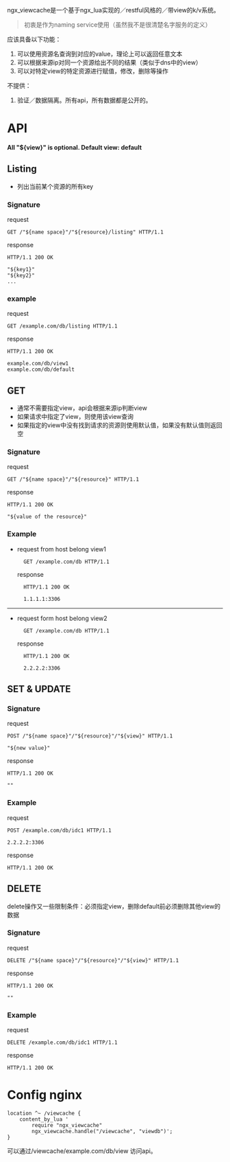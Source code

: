 ngx_viewcache是一个基于ngx_lua实现的／restful风格的／带view的k/v系统。
>初衷是作为naming service使用（虽然我不是很清楚名字服务的定义）

应该具备以下功能：

1. 可以使用资源名查询到对应的value，理论上可以返回任意文本
2. 可以根据来源ip对同一个资源给出不同的结果（类似于dns中的view）
3. 可以对特定view的特定资源进行赋值，修改，删除等操作

不提供：
1. 验证／数据隔离。所有api，所有数据都是公开的。

# API
**All "${view}" is optional. Default view: default**

## Listing
- 列出当前某个资源的所有key
### Signature
request

    GET /"${name space}"/"${resource}/listing" HTTP/1.1

response

    HTTP/1.1 200 OK

    "${key1}"
    "${key2}"
    ...

### example
request

    GET /example.com/db/listing HTTP/1.1

response

    HTTP/1.1 200 OK

    example.com/db/view1
    example.com/db/default

## GET

- 通常不需要指定view，api会根据来源ip判断view
- 如果请求中指定了view，则使用该view查询
- 如果指定的view中没有找到请求的资源则使用默认值，如果没有默认值则返回空

### Signature
request

    GET /"${name space}"/"${resource}" HTTP/1.1

response

    HTTP/1.1 200 OK

    "${value of the resource}"

### Example

* request from host belong view1

        GET /example.com/db HTTP/1.1

  response

        HTTP/1.1 200 OK

        1.1.1.1:3306

-----------------------
* request form host belong view2

        GET /example.com/db HTTP/1.1
    
  response

        HTTP/1.1 200 OK
    
        2.2.2.2:3306

## SET & UPDATE

### Signature
request
    
    POST /"${name space}"/"${resource}"/"${view}" HTTP/1.1
    
    "${new value}"

response

    HTTP/1.1 200 OK
    
    ""

### Example

request 

    POST /example.com/db/idc1 HTTP/1.1
    
    2.2.2.2:3306

response

    HTTP/1.1 200 OK

## DELETE
delete操作又一些限制条件：必须指定view，删除default前必须删除其他view的数据

### Signature
request
    
    DELETE /"${name space}"/"${resource}"/"${view}" HTTP/1.1

response

    HTTP/1.1 200 OK
    
    ""

### Example

request 

    DELETE /example.com/db/idc1 HTTP/1.1

response

    HTTP/1.1 200 OK

# Config nginx

    location ^~ /viewcache {
        content_by_lua '
            require "ngx_viewcache"
            ngx_viewcache.handle("/viewcache", "viewdb")';
    }

可以通过/viewcache/example.com/db/view 访问api。
